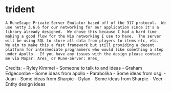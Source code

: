 trident
=======

	A RuneScape Private Server Emulator based off of the 317 protocol.  We use netty 3.6.6 for our networking for our application since it's a library already designed.  We chose this because I had a hard time making a good flow for the Nio networking I use to have.  The server will be using SQL to store all data from players to items etc, etc.  We aim to make this a fast framework but still providing a decent platform for intermediate programmers who would like something a step under Apollo.  If you have any issues with the design please contact me via Mopar: Ares_ or Rune-Server: Ares_

Credits:
	- Ryley Kimmel
			- Someone to talk to and ideas
	- Graham Edgecombe
			- Some ideas from apollo
	- Parabolika
			- Some ideas from osgi
	- Juan
			- Some ideas from Sharpie
	- Dylan
			- Some ideas from Sharpie
	- Veer
			- Entity design ideas
